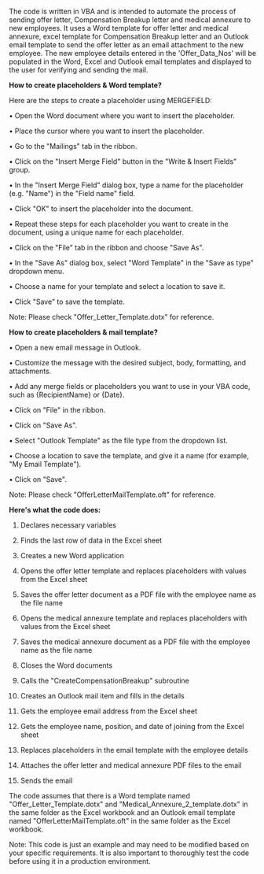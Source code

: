 The code is written in VBA and is intended to automate the process of sending offer letter, Compensation Breakup letter and medical annexure to new employees. It uses a Word template for offer letter and medical annexure, excel template for Compensation Breakup letter and an Outlook email template to send the offer letter as an email attachment to the new employee. The new employee details entered in the 'Offer_Data_Nos' will be populated in the Word, Excel and Outlook email templates and displayed to the user for verifying and sending the mail.

**How to create placeholders & Word template?**

Here are the steps to create a placeholder using MERGEFIELD:

•	Open the Word document where you want to insert the placeholder.

•	Place the cursor where you want to insert the placeholder.

•	Go to the "Mailings" tab in the ribbon.

•	Click on the "Insert Merge Field" button in the "Write & Insert Fields" group.

•	In the "Insert Merge Field" dialog box, type a name for the placeholder (e.g. "Name") in the "Field name" field.

•	Click "OK" to insert the placeholder into the document.

•	Repeat these steps for each placeholder you want to create in the document, using a unique name for each placeholder.

•	Click on the "File" tab in the ribbon and choose "Save As".

•	In the "Save As" dialog box, select "Word Template" in the "Save as type" dropdown menu.

•	Choose a name for your template and select a location to save it.

•	Click "Save" to save the template.

Note: Please check "Offer_Letter_Template.dotx" for reference.

**How to create placeholders & mail template?**

•	Open a new email message in Outlook.

•	Customize the message with the desired subject, body, formatting, and attachments.

•	Add any merge fields or placeholders you want to use in your VBA code, such as {RecipientName} or {Date}.

•	Click on "File" in the ribbon.

•	Click on "Save As".

•	Select "Outlook Template" as the file type from the dropdown list.

•	Choose a location to save the template, and give it a name (for example, "My Email Template").

•	Click on "Save".

Note: Please check "OfferLetterMailTemplate.oft" for reference.

**Here's what the code does:**

1.	Declares necessary variables

2.	Finds the last row of data in the Excel sheet

3.	Creates a new Word application

4.	Opens the offer letter template and replaces placeholders with values from the Excel sheet

5.	Saves the offer letter document as a PDF file with the employee name as the file name

6.	Opens the medical annexure template and replaces placeholders with values from the Excel sheet

7.	Saves the medical annexure document as a PDF file with the employee name as the file name

8.	Closes the Word documents

9.	Calls the "CreateCompensationBreakup" subroutine

10.	Creates an Outlook mail item and fills in the details

11.	Gets the employee email address from the Excel sheet

12.	Gets the employee name, position, and date of joining from the Excel sheet

13.	Replaces placeholders in the email template with the employee details

14.	Attaches the offer letter and medical annexure PDF files to the email

15.	Sends the email

The code assumes that there is a Word template named "Offer_Letter_Template.dotx" and "Medical_Annexure_2_template.dotx" in the same folder as the Excel workbook and an Outlook email template named "OfferLetterMailTemplate.oft" in the same folder as the Excel workbook.

Note: This code is just an example and may need to be modified based on your specific requirements. It is also important to thoroughly test the code before using it in a production environment.
